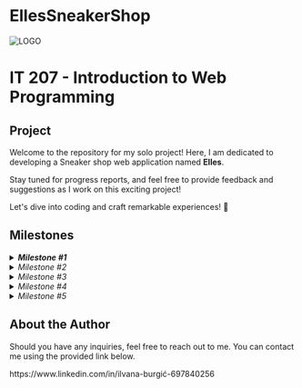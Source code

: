 # EllesSneakerShop
![LOGO](https://github.com/ilvanaburgic/EllesSneakerShop/assets/118178331/219cc17b-73cd-497a-a4bf-68d91cad306d)


<h1>IT 207 - Introduction to Web Programming</h1>

<h2>Project</h2>

<p>Welcome to the repository for my solo project! Here, I am dedicated to developing a Sneaker shop web application named <strong>Elles</strong>.

Stay tuned for progress reports, and feel free to provide feedback and suggestions as I work on this exciting project!

Let's dive into coding and craft remarkable experiences! 🚀</p>

<h2>Milestones</h2>

<details>
  <summary><strong><em>Milestone #1</em></strong></summary>

  <h4>Frontend components of the application are:</h4>
<p>
<strong>Milestone #1</strong> <br>
For milestone #1, I created the frontend part of the application using HTML and CSS. I used JavaScript for dynamic functionalities such as "scrolling" images on the product page (sproduct.html) and for adding the add-to-cart button functionality. The cart button displays a success message and returns the user to the home page.<br>
	
In the project I have 5 HTML files, 1 CSS file and 1 JavaScript file. The files are organized as follows:
<br>index.html (home page)
<br>shop.html (shop page)
<br>sproduct.html (page of individual product with details)
<br>about.html (about the application)
<br>cart.html (cart)
<br>Each HTML page has a header that is the same on every page, as well as a footer that also contains the same information, including Contact, About Us, My Account, and Install App.

<br><strong>Home page contains: (index.html)</strong>
<br>"Header section" - contains an image (logo), Home, Shop, About, Shopping.
<br>"Hero section", which contains the "Look at the offer" button, which leads to the shop.html page.
<br>"Featured sneakers section", which contains products.
<br>The "Banner section" contains the "Look at the offer" button, which leads to the shop.html page.
<br>"New arrivals section", contains products that can also be found on the shop.html page
<br>The "Newsletter section" contains a button for SignUp, as well as space to enter an e-mail address
<br>"Footer section", same as on all other pages! Contains Logo, Contact, About (About us - leads to about.html page, Delivery Inforamtion - leads to profile.html page), My Account (shop now - leads to shop.html page), Install App.


<br><strong>Shop page contains: (shop.html)</strong>
<br>"Header section" - contains an image (logo), Home, Shop, About, Shopping.
<br>"Page section" - Contains an image and two titles
<br>"Sneakers section" - Contains all products - sneakers
<br>"Sneakers numbered section" Contains two hrefs 1 and 2
<br>The "Newsletter section" contains a button for SignUp, as well as space to enter an e-mail address

<br><strong> Sproduct page contains: (sproduct.html)</strong>
<br>"Header section" - contains an image (logo), Home, Shop, About, Shopping.
<br>"IMAGES - BIG ONE and SMALLS SECTION" - contains one large and the other 4 small images, which can be "flipped"
<br>"SIMILAR PRODUCT SECTION" - contains 4 pictures of sneakers with names of sneakers, price
<br>The "Newsletter section" contains a button for SignUp, as well as space to enter an e-mail address
<br>"Footer section", same as on all other pages! Contains Logo, Contact, About (About us - leads to about.html page, Delivery Inforamt

<br><strong>About page contains: (about.html)</strong>
<br>"Header section" - contains an image (logo), Home, Shop, About, Shopping.
<br>"Title section" - contains the title
<br>"Text section" - contains text that describes about
<br>"Footer section", same as on all other pages! Contains Logo, Contact, About (About us - leads to about.html page, Delivery Inforamtion - leads to profile.html page), My Account (shop now - leads to shop.html page), Install App.

<br><strong>Cart page contains: (page.html)</strong>
<br>"Header section" - contains an image (logo), Home, Shop, About, Shopping.
<br>"Photo and tle section" - contains background-image and two titles, one big "Shop now" and paragraph "Buy smart"
<br>"Table with item section" - contains: Remove, Image, Product, Price, Quantity, Subtotal and descriptions of everything in the cart
<br>"Coupon section" - contains input and button to apply coupon
<br>"Footer section", same as on all other pages! Contains Logo, Contact, About (About us - leads to about.html page, Delivery Inforamtion - leads to profile.html page), My Account (shop now - leads to shop.html page), Install App.

<br><strong>Profile page contains: (profile.html)</strong>
<br>"Header section" - contains an image (logo), Home, Shop, About, Shopping.
<br>"Profile section" - contains Profile settings, Name, Surname, Address, PostCode, Country, Number, Email, button. Profile.html appears when we press the button on the cart.html page button is called "Proceed to checkout".
<br>"Footer section", same as on all other pages! Contains Logo, Contact, About (About us - leads to about.html page, Delivery Inforamtion - leads to profile.html page), My Account (shop now - leads to shop.html page), Install App.
</p>
  <ul>

  </ul>
</details>

<details>
  <summary><em>Milestone #2</em></summary>
  <p>In progress...</p>
</details>

<details>
  <summary><em>Milestone #3</em></summary>
  <p>In progress...</p>
</details>

<details>
  <summary><em>Milestone #4</em></summary>
  <p>In progress...</p>
</details>

<details>
  <summary><em>Milestone #5</em></summary>
  <p>In progress...</p>
</details>

<h2>About the Author</h2>
<p></p>Should you have any inquiries, feel free to reach out to me. You can contact me using the provided link below. <br></p>
https://www.linkedin.com/in/ilvana-burgić-697840256

